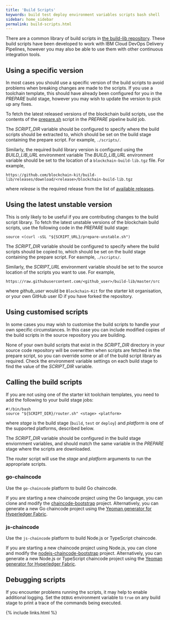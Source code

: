 ```yaml
---
title: 'Build Scripts'
keywords: build test deploy environment variables scripts bash shell
sidebar: home_sidebar
permalink: build-scripts.html
---
```


There are a common library of build scripts in [the build-lib repository](https://github.com/blockchain-kit/build-lib). These build scripts have been developed to work with IBM Cloud DevOps Delivery Pipelines, however you may also be able to use them with other continuous integration tools.

## Using a specific version

In most cases you should use a specific version of the build scripts to avoid problems when breaking changes are made to the scripts. If you use a toolchain template, this should have already been configured for you in the _PREPARE_ build stage, however you may wish to update the version to pick up any fixes.

To fetch the latest released versions of the blockchain build scripts, use the contents of the [prepare.sh](https://github.com/blockchain-kit/build-lib/blob/master/src/prepare.sh) script in the _PREPARE_ pipeline build job.

The _SCRIPT_DIR_ variable should be configured to specify where the build scripts should be extracted to, which should be set on the build stage containing the prepare script. For example, `./scripts/`.

Similarly, the required build library version is configured using the _BUILD_LIB_URL_ environment variable The _BUILD_LIB_URL_ environment variable should be set to the location of a `blockchain-build-lib.tgz` file. For example,

```
https://github.com/blockchain-kit/build-lib/releases/download/<release>/blockchain-build-lib.tgz
```

where _release_ is the required release from the list of [available releases](https://github.com/blockchain-kit/build-lib/releases).

## Using the latest unstable version

This is only likely to be useful if you are contributing changes to the build script library. To fetch the latest unstable versions of the blockchain build scripts, use the following code in the _PREPARE_ build stage:

```
source <(curl -sSL "${SCRIPT_URL}/prepare-unstable.sh")
```

The _SCRIPT_DIR_ variable should be configured to specify where the build scripts should be copied to, which should be set on the build stage containing the prepare script. For eaxmple, `./scripts/`.

Similarly, the _SCRIPT_URL_ environment variable should be set to the source location of the scripts you want to use. For example,

```
https://raw.githubusercontent.com/<github_user>/build-lib/master/src
```

where _github_user_ would be `Blockchain-Kit` for the starter kit organisation, or your own GitHub user ID if you have forked the repository.

## Using customised scripts

In some cases you may wish to customise the build scripts to handle your own specific circumstances. In this case you can include modified copies of the build scripts in the source repository you are building.

None of your own build scripts that exist in the _SCRIPT_DIR_ directory in your source code repository will be overwritten when scripts are fetched in the prepare script, so you can override some or all of the build script library as required. Check the environment variable settings on each build stage to find the value of the _SCRIPT_DIR_ variable.

## Calling the build scripts

If you are not using one of the starter kit toolchain templates, you need to add the following to your build stage jobs:

```
#!/bin/bash
source "${SCRIPT_DIR}/router.sh" <stage> <platform>
```

where _stage_ is the build stage (`build`, `test` or `deploy`) and _platform_ is one of the supported platforms, described below.

The _SCRIPT_DIR_ variable should be configured in the build stage enviornment variables, and should match the same variable in the _PREPARE_ stage where the scripts are downloaded.

The router script will use the _stage_ and _platform_ arguments to run the appropriate scripts.

### go-chaincode

Use the `go-chaincode` platform to build Go chaincode.

If you are starting a new chaincode project using the Go language, you can clone and modify the [chaincode-bootstrap](https://github.com/blockchain-kit/chaincode-bootstrap) project. Alternatively, you can generate a new Go chaincode project using the [Yeoman generator for Hyperledger Fabric](https://www.npmjs.com/package/generator-fabric).

### js-chaincode

Use the `js-chaincode` platform to build Node.js or TypeScript chaincode.

If you are starting a new chaincode project using Node.js, you can clone and modify the [nodejs-chaincode-bootstrap](https://github.com/blockchain-kit/nodejs-chaincode-bootstrap) project. Alternatively, you can generate a new Node.js or TypeScript chaincode project using the [Yeoman generator for Hyperledger Fabric](https://www.npmjs.com/package/generator-fabric).

## Debugging scripts

If you encounter problems running the scripts, it may help to enable additional logging. Set the `DEBUG` environment variable to `true` on any build stage to print a trace of the commands being executed.

{% include links.html %}
